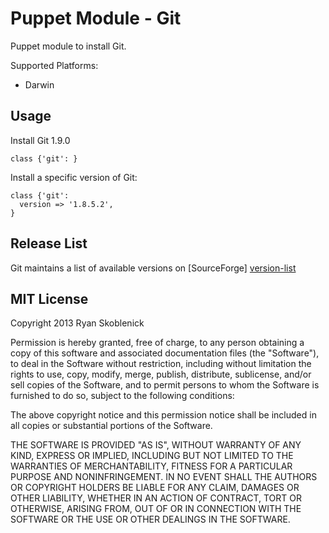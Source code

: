 Puppet Module - Git
===================

Puppet module to install Git.

Supported Platforms:

- Darwin

Usage
-----

Install Git 1.9.0

```
class {'git': }
```

Install a specific version of Git:

```
class {'git':
  version => '1.8.5.2',
}
```

Release List
------------

Git maintains a list of available versions on [SourceForge] [version-list]

[version-list]: http://sourceforge.net/projects/git-osx-installer/files/?source=navbar

MIT License
-----------

Copyright 2013 Ryan Skoblenick

Permission is hereby granted, free of charge, to any person obtaining a copy
of this software and associated documentation files (the "Software"), to deal
in the Software without restriction, including without limitation the rights
to use, copy, modify, merge, publish, distribute, sublicense, and/or sell
copies of the Software, and to permit persons to whom the Software is
furnished to do so, subject to the following conditions:

The above copyright notice and this permission notice shall be included in
all copies or substantial portions of the Software.

THE SOFTWARE IS PROVIDED "AS IS", WITHOUT WARRANTY OF ANY KIND, EXPRESS OR
IMPLIED, INCLUDING BUT NOT LIMITED TO THE WARRANTIES OF MERCHANTABILITY,
FITNESS FOR A PARTICULAR PURPOSE AND NONINFRINGEMENT. IN NO EVENT SHALL THE
AUTHORS OR COPYRIGHT HOLDERS BE LIABLE FOR ANY CLAIM, DAMAGES OR OTHER
LIABILITY, WHETHER IN AN ACTION OF CONTRACT, TORT OR OTHERWISE, ARISING FROM,
OUT OF OR IN CONNECTION WITH THE SOFTWARE OR THE USE OR OTHER DEALINGS IN
THE SOFTWARE.
